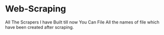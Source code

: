 # Web-Scraping
All The Scrapers I have Built till now
You Can File All the names of file which have been created after scraping.


